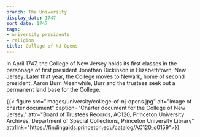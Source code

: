 ```yaml
---
branch: The University
display_date: 1747
sort_date: 1747
tags:
- university presidents
- religion
title: College of NJ Opens
---
```


In April 1747, the College of New Jersey holds its first classes in the parsonage of first president Jonathan Dickinson in Elizabethtown, New Jersey. Later that year, the College moves to Newark, home of second president, Aaron Burr. Meanwhile, Burr and the trustees seek out a permanent land base for the College.
 
{{< figure src="images/university/college-of-nj-opens.jpg" alt="image of charter document" caption="Charter document for the College of New Jersey." attr="Board of Trustees Records, AC120, Princeton University Archives, Department of Special Collections, Princeton University Library" attrlink="https://findingaids.princeton.edu/catalog/AC120_c0159">}}